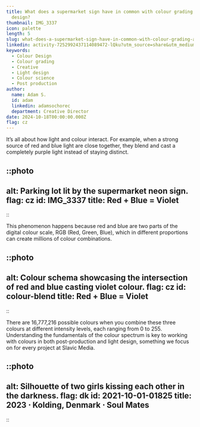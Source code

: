 ```yaml
---
title: What does a supermarket sign have in common with colour grading and light
  design?
thumbnail: IMG_3337
icon: palette
length: 5
slug: what-does-a-supermarket-sign-have-in-common-with-colour-grading-and-light-design
linkedin: activity-7252992437114089472-lQku?utm_source=share&utm_medium=member_desktop
keywords:
  - Colour Design
  - Colour grading
  - Creative
  - Light design
  - Colour science
  - Post production
author:
  name: Adam S.
  id: adam
  linkedin: adamsochorec
  department: Creative Director
date: 2024-10-18T00:00:00.000Z
flag: cz
---
```


It’s all about how light and colour interact. For example, when a strong source of red and blue light are close together, they blend and cast a completely purple light instead of staying distinct.

::photo
---
alt: Parking lot lit by the supermarket neon sign.
flag: cz
id: IMG_3337
title: Red + Blue = Violet
---
::

This phenomenon happens because red and blue are two parts of the digital colour scale, RGB (Red, Green, Blue), which in different proportions can create millions of colour combinations.

::photo
---
alt: Colour schema showcasing the intersection of red and blue casting violet
  colour.
flag: cz
id: colour-blend
title: Red + Blue = Violet
---
::

There are 16,777,216 possible colours when you combine these three colours at different intensity levels, each ranging from 0 to 255. Understanding the fundamentals of the colour spectrum is key to working with colours in both post-production and light design, something we focus on for every project at Slavic Media.

::photo
---
alt: Silhouette of two girls kissing each other in the darkness.
flag: dk
id: 2021-10-01-01825
title: 2023 ⋅ Kolding, Denmark ⋅ Soul Mates
---
::
